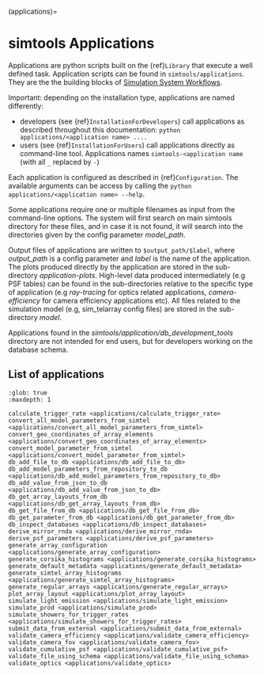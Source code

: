 (applications)=

# simtools Applications

Applications are python scripts built on the {ref}`Library` that execute a well defined task.
Application scripts can be found in `simtools/applications`.
They are the the building blocks of [Simulation System Workflows](https://github.com/gammasim/workflows).

Important: depending on the installation type, applications are named differently:

- developers (see {ref}`InstallationForDevelopers`) call applications as described throughout this documentation: `python applications/<application name> ....`
- users (see {ref}`InstallationForUsers`) call applications directly as command-line tool. Applications names `simtools-<application name` (with all `_` replaced by `-`)

Each application is configured as described in {ref}`Configuration`.
The available arguments can be access by calling the `python applications/<application name> --help`.

Some applications require one or multiple filenames as input from the command-line options. The system will
first search on main simtools directory for these files, and in case it is not found, it will
search into the directories given by the config parameter *model_path*.

Output files of applications are written to `$output_path/$label`, where
*output_path* is a config parameter and *label* is the name of the application. The plots
produced directly by the application are stored in the sub-directory *application-plots*.
High-level data produced intermediately (e.g PSF tables) can be found in the sub-directories relative to
the specific type of application (e.g *ray-tracing* for optics related applications,
*camera-efficiency* for camera efficiency applications etc). All files related to the simulation model (e.g,
sim_telarray config files) are stored in the sub-directory *model*.

Applications found in the *simtools/application/db_development_tools* directory are not intended for
end users, but for developers working on the database schema.

## List of applications

```{toctree}
:glob: true
:maxdepth: 1

calculate_trigger_rate <applications/calculate_trigger_rate>
convert_all_model_parameters_from_simtel <applications/convert_all_model_parameters_from_simtel>
convert_geo_coordinates_of_array_elements <applications/convert_geo_coordinates_of_array_elements>
convert_model_parameter_from_simtel <applications/convert_model_parameter_from_simtel>
db_add_file_to_db <applications/db_add_file_to_db>
db_add_model_parameters_from_repository_to_db <applications/db_add_model_parameters_from_repository_to_db>
db_add_value_from_json_to_db <applications/db_add_value_from_json_to_db>
db_get_array_layouts_from_db <applications/db_get_array_layouts_from_db>
db_get_file_from_db <applications/db_get_file_from_db>
db_get_parameter_from_db <applications/db_get_parameter_from_db>
db_inspect_databases <applications/db_inspect_databases>
derive_mirror_rnda <applications/derive_mirror_rnda>
derive_psf_parameters <applications/derive_psf_parameters>
generate_array_configuration <applications/generate_array_configuration>
generate_corsika_histograms <applications/generate_corsika_histograms>
generate_default_metadata <applications/generate_default_metadata>
generate_simtel_array_histograms <applications/generate_simtel_array_histograms>
generate_regular_arrays <applications/generate_regular_arrays>
plot_array_layout <applications/plot_array_layout>
simulate_light_emission <applications/simulate_light_emission>
simulate_prod <applications/simulate_prod>
simulate_showers_for_trigger_rates <applications/simulate_showers_for_trigger_rates>
submit_data_from_external <applications/submit_data_from_external>
validate_camera_efficiency <applications/validate_camera_efficiency>
validate_camera_fov <applications/validate_camera_fov>
validate_cumulative_psf <applications/validate_cumulative_psf>
validate_file_using_schema <applications/validate_file_using_schema>
validate_optics <applications/validate_optics>
```

